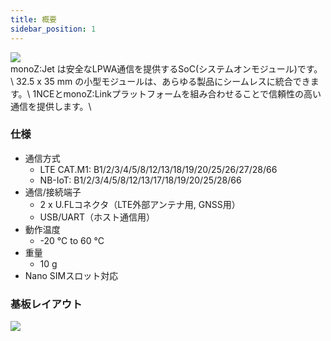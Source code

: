```yaml
---
title: 概要
sidebar_position: 1
---
```

<!-- 
<img src={require('@site/static/img/monoZ-Jet.png').default} />
<br/> -->
<div className="card">
    <div className="card__body">
<img src={require('@site/static/img/monoZ-Jet-Integration.jpg').default} className="img-center" />
    </div>
</div>
monoZ:Jet は安全なLPWA通信を提供するSoC(システムオンモジュール)です。\
32.5 x 35 mm の小型モジュールは、あらゆる製品にシームレスに統合できます。\
1NCEとmonoZ:Linkプラットフォームを組み合わせることで信頼性の高い通信を提供します。\

### 仕様
- 通信方式 
    - LTE CAT.M1: B1/2/3/4/5/8/12/13/18/19/20/25/26/27/28/66
    - NB-IoT: B1/2/3/4/5/8/12/13/17/18/19/20/25/28/66
- 通信/接続端子
    - 2 x U.FLコネクタ（LTE外部アンテナ用, GNSS用） 
    - USB/UART（ホスト通信用）
 - 動作温度 
     - -20 °C to 60 °C
 - 重量 
     - 10 g
 - Nano SIMスロット対応
        

### 基板レイアウト

<div className="card">
    <div className="card__body">
        <img src={require('@site/static/img/Board-Layout.jpg').default}  />
    </div>
</div>